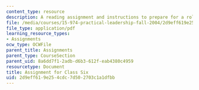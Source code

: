 ```yaml
---
content_type: resource
description: A reading assignment and instructions to prepare for a role-play exercise.
file: /media/courses/15-974-practical-leadership-fall-2004/2d9eff619e254cdc7d502703c1a1dfbb_5th_assignmt.pdf
file_type: application/pdf
learning_resource_types:
- Assignments
ocw_type: OCWFile
parent_title: Assignments
parent_type: CourseSection
parent_uid: 8a6dd7f1-2adb-d6b3-612f-eab4380c4959
resourcetype: Document
title: Assignment for Class Six
uid: 2d9eff61-9e25-4cdc-7d50-2703c1a1dfbb
---
```

